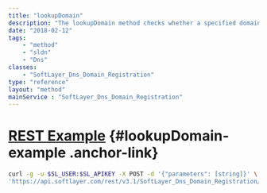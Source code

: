 ```yaml
---
title: "lookupDomain"
description: "The lookupDomain method checks whether a specified domain name is available for registration in TLD's, and suggests other similar domain names, and checks whether they are available as well. "
date: "2018-02-12"
tags:
    - "method"
    - "sldn"
    - "Dns"
classes:
    - "SoftLayer_Dns_Domain_Registration"
type: "reference"
layout: "method"
mainService : "SoftLayer_Dns_Domain_Registration"
---
```


# [REST Example](#lookupDomain-example) <a href="/article/rest/"><i class="fas fa-question"></i></a> {#lookupDomain-example .anchor-link} 
```bash
curl -g -u $SL_USER:$SL_APIKEY -X POST -d '{"parameters": [string]}' \
'https://api.softlayer.com/rest/v3.1/SoftLayer_Dns_Domain_Registration/lookupDomain'
```
